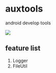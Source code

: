 # auxtools
android develop tools

[![](https://jitpack.io/v/zhoushengming/auxtools.svg)](https://jitpack.io/#zhoushengming/auxtools)


## feature list

1. Logger
2. FileUtil
